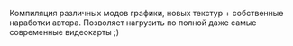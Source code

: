 Компиляция различных модов графики, новых текстур + собственные наработки автора. Позволяет нагрузить по полной даже самые современные видеокарты ;)
